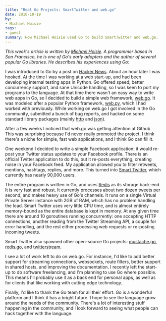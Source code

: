 ```yaml
---
title: "Real Go Projects: SmartTwitter and web.go"
date: 2010-10-19
by:
- Michael Hoisie
tags:
- guest
summary: How Michael Hoisie used Go to build SmartTwitter and web.go.
---
```



_This week's article is written by_ [_Michael Hoisie_](http://www.hoisie.com/).
_A programmer based in San Francisco, he is one of Go's early adopters and the author of several popular Go libraries. He describes his experiences using Go:_

I was introduced to Go by a post on [Hacker News](http://news.ycombinator.com/).
About an hour later I was hooked. At the time I was working at a web start-up,
and had been developing internal testing apps in Python.
Go offered speed, better concurrency support,
and sane Unicode handling, so I was keen to port my programs to the language.
At that time there wasn't an easy way to write web apps in Go,
so I decided to build a simple web framework,
[web.go](http://github.com/hoisie/web.go).
It was modeled after a popular Python framework,
[web.py](http://webpy.org/), which I had worked with previously.
While working on web.go I got involved in the Go community,
submitted a bunch of bug reports, and hacked on some standard library packages
(mainly [http](https://golang.org/pkg/http/) and [json](https://golang.org/pkg/json/)).

After a few weeks I noticed that web.go was getting attention at Github.
This was surprising because I'd never really promoted the project.
I think there's a niche for simple, fast web applications,
and I think Go can fill it.

One weekend I decided to write a simple Facebook application:
it would re-post your Twitter status updates to your Facebook profile.
There is an official Twitter application to do this,
but it re-posts everything, creating noise in your Facebook feed.
My application allowed you to filter retweets,
mentions, hashtags, replies, and more.
This turned into [Smart Twitter](http://www.facebook.com/apps/application.php?id=135488932982),
which currently has nearly 90,000 users.

The entire program is written in Go, and uses [Redis](https://redis.io/)
as its storage back-end.
It is very fast and robust. It currently processes about two dozen tweets per second,
and makes heavy use of Go's channels.
It runs on a single Virtual Private Server instance with 2GB of RAM,
which has no problem handling the load.
Smart Twitter uses very little CPU time, and is almost entirely memory-bound
as the entire database is kept in memory.
At any given time there are around 10 goroutines running concurrently:
one accepting HTTP connections, another reading from the Twitter Streaming API,
a couple for error handling, and the rest either processing web requests
or re-posting incoming tweets.

Smart Twitter also spawned other open-source Go projects:
[mustache.go](http://github.com/hoisie/mustache.go),
[redis.go](http://github.com/hoisie/redis.go),
and [twitterstream](http://github.com/hoisie/twitterstream).

I see a lot of work left to do on web.go.
For instance, I'd like to add better support for streaming connections,
websockets, route filters, better support in shared hosts,
and improving the documentation.
I recently left the start-up to do software freelancing,
and I'm planning to use Go where possible.
This means I'll probably use it as a back end for personal apps,
as well as for clients that like working with cutting edge technology.

Finally, I'd like to thank the Go team for all their effort.
Go is a wonderful platform and I think it has a bright future.
I hope to see the language grow around the needs of the community.
There's a lot of interesting stuff happening in the community,
and I look forward to seeing what people can hack together with the language.
